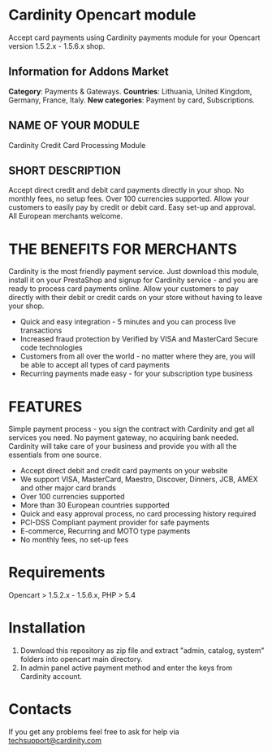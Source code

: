# Cardinity Opencart module
Accept card payments using Cardinity payments module for your Opencart version 1.5.2.x - 1.5.6.x shop.

## Information for Addons Market
**Category**: Payments & Gateways.
**Countries**: Lithuania, United Kingdom, Germany, France, Italy.
**New categories**: Payment by card, Subscriptions.

## NAME OF YOUR MODULE
Cardinity Credit Card Processing Module

## SHORT DESCRIPTION
Accept direct credit and debit card payments directly in your shop. No monthly fees, no setup fees. Over 100 currencies supported. Allow your customers to easily pay by credit or debit card. Easy set-up and approval. All European merchants welcome.

# THE BENEFITS FOR MERCHANTS
Cardinity is the most friendly payment service. Just download this module, install it on your PrestaShop and signup for Cardinity service - and you are ready to process card payments online. Allow your customers to pay directly with their debit or credit cards on your store without having to leave your shop.
* Quick and easy integration - 5 minutes and you can process live transactions
* Increased fraud protection by Verified by VISA and MasterCard Secure code technologies
* Customers from all over the world - no matter where they are, you will be able to accept all types of card payments
* Recurring payments made easy - for your subscription type business

# FEATURES
Simple payment process - you sign the contract with Cardinity and get all services you need. No payment gateway, no acquiring bank needed. Cardinity will take care of your business and provide you with all the essentials from one source.
* Accept direct debit and credit card payments on your website
* We support VISA, MasterCard, Maestro, Discover, Dinners, JCB, AMEX and other major card brands
* Over 100 currencies supported
* More than 30 European countries supported
* Quick and easy approval process, no card processing history required
* PCI-DSS Compliant payment provider for safe payments
* E-commerce, Recurring and MOTO type payments
* No monthly fees, no set-up fees

# Requirements
Opencart > 1.5.2.x - 1.5.6.x, PHP > 5.4

# Installation
1. Download this repository as zip file and extract "admin, catalog, system" folders into opencart main directory.
2. In admin panel active payment method and enter the keys from Cardinity account.
# Contacts
If you get any problems feel free to ask for help via <a href="mailto:techsupport@cardinity.com">techsupport@cardinity.com</a>
